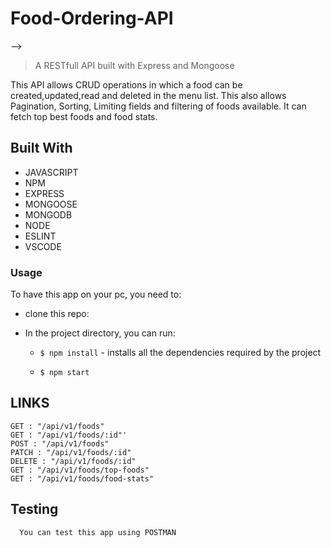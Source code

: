 # Food-Ordering-API
-->

>  A RESTfull API built with Express and Mongoose 


This API allows CRUD operations in which a food can be created,updated,read and deleted in the menu list. This also allows Pagination,
Sorting, Limiting fields and filtering of foods available. It can fetch top best foods and food stats.

## Built With

- JAVASCRIPT
- NPM
- EXPRESS
- MONGOOSE
- MONGODB
- NODE
- ESLINT
- VSCODE

### Usage
To have this app on your pc, you need to:
*  clone this repo:

* In the project directory, you can run:

  - `$ npm install` - installs all the dependencies required by the project

  - `$ npm start` 
 
 ## LINKS
    GET : "/api/v1/foods" 
    GET : "/api/v1/foods/:id"'
    POST : "/api/v1/foods"
    PATCH : "/api/v1/foods/:id"
    DELETE : "/api/v1/foods/:id"
    GET : "/api/v1/foods/top-foods"
    GET : "/api/v1/foods/food-stats"
  
## Testing

      You can test this app using POSTMAN 
      


